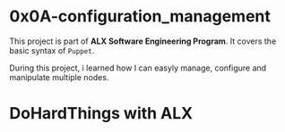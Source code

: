 # 0x0A-configuration_management

This project is part of <b>ALX Software Engineering Program</b>. It covers the basic syntax of `Puppet`.

During this project, i learned how I can easyly manage, configure and manipulate multiple nodes. 

# DoHardThings with ALX